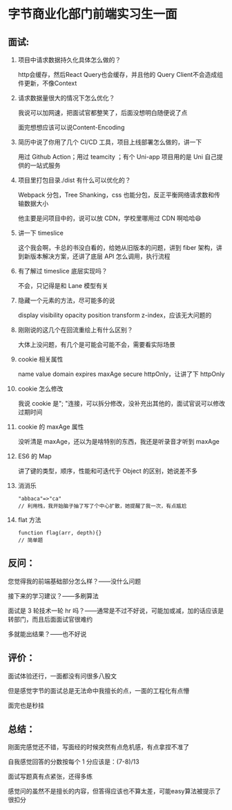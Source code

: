 # 字节商业化部门前端实习生一面

## 面试:

1. 项目中请求数据持久化具体怎么做的？

   http会缓存，然后React Query也会缓存，并且他的 Query Client不会造成组件更新，不像Context

2. 请求数据量很大的情况下怎么优化？

   我说可以加网速，把面试官都整笑了，后面没想明白随便说了点

   面完想想应该可以说Content-Encoding

3. 简历中说了你用了几个 CI/CD 工具，项目上线部署怎么做的，讲一下

   用过 Github Action；用过 teamcity ；有个 Uni-app 项目用的是 Uni 自己提供的一站式服务

4. 项目里打包目录./dist 有什么可以优化的？

   Webpack 分包，Tree Shanking，css 也能分包，反正平衡网络请求数和传输数据大小

   他主要是问项目中的，说可以放 CDN，学校里哪用过 CDN 啊哈哈😄

5. 讲一下 timeslice

   这个我会啊，卡总的书没白看的，给她从旧版本的问题，讲到 fiber 架构，讲到新版本解决方案，还讲了底层 API 怎么调用，执行流程

6. 有了解过 timeslice 底层实现吗？

   不会，只记得是和 Lane 模型有关

7. 隐藏一个元素的方法，尽可能多的说

   display visibility opacity position transform z-index，应该无大问题的

8. 刚刚说的这几个在回流重绘上有什么区别？

   大体上没问题，有几个是可能会可能不会，需要看实际场景

9. cookie 相关属性

   name value domain expires maxAge secure httpOnly，让讲了下 httpOnly

10. cookie 怎么修改

    我说 cookie 是"; "连接，可以拆分修改，没补充出其他的，面试官说可以修改过期时间

11. cookie 的 maxAge 属性

    没听清是 maxAge，还以为是啥特别的东西，我还是听录音才听到 maxAge

12. ES6 的 Map

    讲了键的类型，顺序，性能和可迭代于 Object 的区别，她说差不多

13. 消消乐

    ```
    "abbaca"=>"ca"
    // 利用栈，我开始脑子抽了写了个中心扩散，她提醒了我一次，有点尴尬
    ```

14. flat 方法

    ```
    function flag(arr, depth){}
    // 简单题
    ```

## 反问：

您觉得我的前端基础部分怎么样？——没什么问题

接下来的学习建议？——多刷算法

面试是 3 轮技术一轮 hr 吗？——通常是不过不好说，可能加或减，加的话应该是转部门，而且后面面试官很难约

多就能出结果？——也不好说

## 评价：

面试体验还行，一面都没有问很多八股文

但是感觉字节的面试总是无法命中我擅长的点，一面的工程化有点懵

面完也是秒挂

## 总结：

刚面完感觉还不错，写面经的时候突然有点危机感，有点拿捏不准了

自我感觉回答的分数按每个 1 分应该是：(7-8)/13

面试写题真有点紧张，还得多练

感觉问的虽然不是擅长的内容，但答得应该也不算太差，可能easy算法被提示了很扣分
